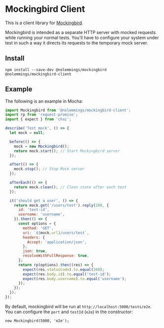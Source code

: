 # Mockingbird Client

This is a client library for [Mockingbird](https://github.com/nolemmings/mockingbird).

Mockingbird is intended as a separate HTTP server with mocked requests while running your normal tests. You'll have to configure your system under test in such a way it directs its requests to the temporary mock server.

## Install

```
npm install --save-dev @nolemmings/mockingbird @nolemmings/mockingbird-client
```

## Example

The following is an example in Mocha:

```js
import Mockingbird from '@nolemmings/mockingbird-client';
import rp from 'request-promise';
import { expect } from 'chai';

describe('Test mock', () => {
  let mock = null;

  before(() => {
    mock = new Mockingbird();
    return mock.start(); // Start Mockingbird server
  });

  after(() => {
    mock.stop(); // Stop Mock server
  });

  afterEach(() => {
    return mock.clean(); // Clean state after each test
  });

  it('should get a user', () => {
    return mock.get('/users/test').reply(200, {
      id: 'test-id',
      username: 'username',
    }).then(() => {
      const options = {
        method: 'GET',
        uri: `${mock.url}/users/test`,
        headers: {
          Accept: 'application/json',
        },
        json: true,
        resolveWithFullResponse: true,
      };
      return rp(options).then((res) => {
        expect(res.statusCode).to.equal(200);
        expect(res.body.id).to.equal('test-id');
        expect(res.body.username).to.equal('username');
      });
    });
  });
});

```

By default, mockingbird will be run at `http://localhost:5000/tests/e2e`. You can configure the `port` and `testId` (`e2e`) in the constructor:

```
new Mockingbird(5000, 'e2e');
```